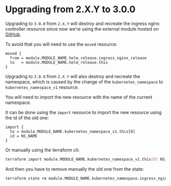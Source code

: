 # Upgrading from 2.X.Y to 3.0.0

Upgrading to `3.0.0` from `2.X.Y` will destroy and recreate the ingress nginx controller resource since now we're using the external module hosted on [GitHub](https://github.com/sparkfabrik/terraform-helm-ingress-nginx/).

To avoid that you will need to use the `moved` resource:

```hcl
moved {
  from = module.MODULE_NAME.helm_release.ingress_nginx_release
  to   = module.MODULE_NAME.helm_release.this
}
```

Upgrading to `3.0.0` from `2.X.Y` will also destroy and recreate the namespace, which is caused by the change of the `kubernetes_namespace` to `kubernetes_namespace_v1` resource.

You will need to import the new resource with the name of the current namespace.

It can be done using the `import` resource to import the new resource using the id of the old one:

```hcl
import {
  to = module.MODULE_NAME.kubernetes_namespace_v1.this[0]
  id = NS_NAME
}
```

Or manually using the terraform cli:

```bash
terraform import module.MODULE_NAME.kubernetes_namespace_v1.this[0] NS_NAME
```

And then you have to remove manually the old one from the state:

```bash
terraform state rm module.MODULE_NAME.kubernetes_namespace.ingress_nginx
```
